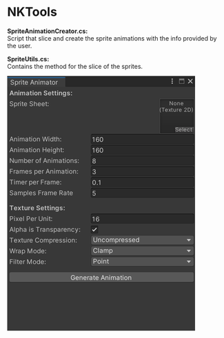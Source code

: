 # NKTools

**SpriteAnimationCreator.cs:**  
   Script that slice and create the sprite animations with the info provided by the user.
  
**SpriteUtils.cs:**  
   Contains the method for the slice of the sprites.

![Sprite Animator](/Images/SpriteAnimator.png)
